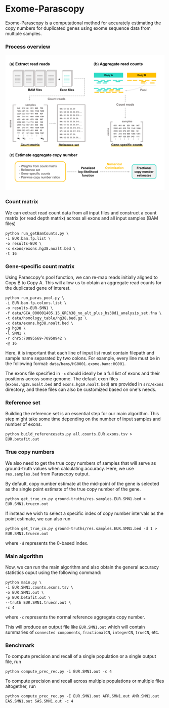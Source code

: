 # Exome-Parascopy

Exome-Parascopy is a computational method for accurately estimating the copy numbers for duplicated genes using exome sequence data from multiple samples.

### Process overview

![alt text](./docs/figure1.png "Algorithm overview")

### Count matrix

We can extract read count data from all input files and construct a count matrix (or read depth matrix) across all exons and all input samples (BAM files)
```
python run_getBamCounts.py \
-i EUR.bam.fp.list \
-o results-EUR \
-x exons/exons.hg38.noalt.bed \
-t 16
```

### Gene-specific count matrix
Using Parascopy's pool function, we can re-map reads initially aligned to Copy B to Copy A. This will allow us to obtain an aggregate read counts for the duplicated gene of interest.
```
python run_paras_pool.py \
-i EUR.bam.fp.colons.list \
-o results-EUR-SMN1 \
-f data/GCA_000001405.15_GRCh38_no_alt_plus_hs38d1_analysis_set.fna \
-t data/homology_table/hg38.bed.gz \
-x data/exons.hg38.noalt.bed \
-g hg38 \
-l SMN1 \
-r chr5:70895669-70958942 \
-@ 16
```
Here, it is important that each line of input list must contain filepath and sample name separated by two colons. For example, every line must be in the following format: `data/bams/HG0001.exome.bam::HG001`.

The exons file specified in `-x` should ideally be a full list of exons and their positions across some genome. The default exon files (`exons.hg38.noalt.bed` and `exons.hg19.noalt.bed`) are provided in `src/exons` directory, and these files can also be customized based on one's needs.


### Reference set
Building the reference set is an essential step for our main algorithm. This step might take some time depending on the number of input samples and number of exons.
```
python build_referencesets.py all.counts.EUR.exons.tsv > EUR.betafit.out
```

### True copy numbers 
We also need to get the true copy numbers of samples that will serve as ground-truth values when calculating accuracy. Here, we use `res.samples.bed` from Parascopy output.

By default, copy number estimate at the mid-point of the gene is selected as the single point estimate of the true copy number of the gene.
```
python get_true_cn.py ground-truths/res.samples.EUR.SMN1.bed > EUR.SMN1.truecn.out
```

If instead we wish to select a specific index of copy number intervals as the point estimate, we can also run 
```
python get_true_cn.py ground-truths/res.samples.EUR.SMN1.bed -d 1 > EUR.SMN1.truecn.out
```
where `-d` represents the 0-based index.

### Main algorithm 

Now, we can run the main algorithm and also obtain the general accuracy statistics ouput using the following command:
```
python main.py \
-i EUR.SMN1.counts.exons.tsv \
-o EUR.SMN1.out \
-p EUR.betafit.out \
--truth EUR.SMN1.truecn.out \
-c 4
```
where `-c` represents the normal reference aggregate copy number. 

This will produce an output file like `EUR.SMN1.out` which will contain summaries of `connected components`, `fractionalCN`, `integerCN`, `trueCN`, etc. 

### Benchmark

To compute precision and recall of a single population or a single output file, run
```
python compute_prec_rec.py -i EUR.SMN1.out -c 4
```

To compute precision and recall across multiple populations or multiple files altogether, run
```
python compute_prec_rec.py -I EUR.SMN1.out AFR.SMN1.out AMR.SMN1.out EAS.SMN1.out SAS.SMN1.out -c 4
```
